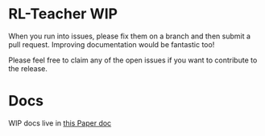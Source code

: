 # RL-Teacher WIP

When you run into issues, please fix them on a branch and then submit a pull request. Improving documentation would be fantastic too!

Please feel free to claim any of the open issues if you want to contribute to the release. 

# Docs
WIP docs live in [this Paper doc](https://paper.dropbox.com/doc/RL-Teacher-WIP-oFrrhxOalXj2R42YL6PjV)
